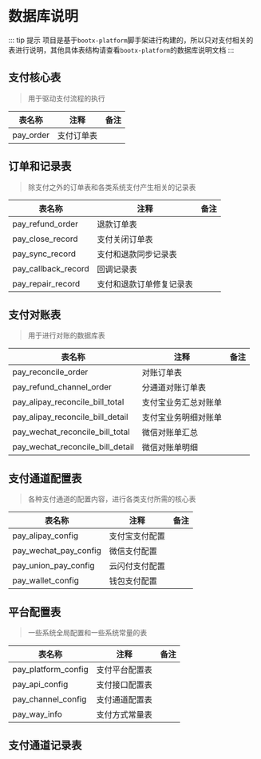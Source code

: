 # 数据库说明
::: tip 提示
项目是基于`bootx-platform`脚手架进行构建的，所以只对支付相关的表进行说明，其他具体表结构请查看`bootx-platform`的数据库说明文档
:::

## 支付核心表

> 用于驱动支付流程的执行

| 表名称               | 注释        | 备注 |
|-------------------|-----------|----|
| pay_order         | 支付订单表     |    |

## 订单和记录表

> 除支付之外的订单表和各类系统支付产生相关的记录表

| 表名称                 | 注释           | 备注 |
|---------------------|--------------|----|
| pay_refund_order    | 退款订单表        |    |
| pay_close_record    | 支付关闭订单表      |    |
| pay_sync_record     | 支付和退款同步记录表   |    |
| pay_callback_record | 回调记录表        |    |
| pay_repair_record   | 支付和退款订单修复记录表 |    |

## 支付对账表

> 用于进行对账的数据库表

| 表名称                              | 注释         | 备注 |
|----------------------------------|------------|----|
| pay_reconcile_order              | 对账订单表      |    |
| pay_refund_channel_order         | 分通道对账订单表   |    |
| pay_alipay_reconcile_bill_total  | 支付宝业务汇总对账单 |    |
| pay_alipay_reconcile_bill_detail | 支付宝业务明细对账单 |    |
| pay_wechat_reconcile_bill_total  | 微信对账单汇总    |    |
| pay_wechat_reconcile_bill_detail | 微信对账单明细    |    |

## 支付通道配置表

> 各种支付通道的配置内容，进行各类支付所需的核心表

| 表名称                   | 注释      | 备注 |
|-----------------------|---------|----|
| pay_alipay_config     | 支付宝支付配置 |    |
| pay_wechat_pay_config | 微信支付配置  |    |
| pay_union_pay_config  | 云闪付支付配置 |    |
| pay_wallet_config     | 钱包支付配置  |    |

## 平台配置表

> 一些系统全局配置和一些系统常量的表

| 表名称                 | 注释      | 备注 |
|---------------------|---------|----|
| pay_platform_config | 支付平台配置表 |    |
| pay_api_config      | 支付接口配置表 |    |
| pay_channel_config  | 支付通道配置表 |    |
| pay_way_info        | 支付方式常量表 |    |

## 支付通道记录表
